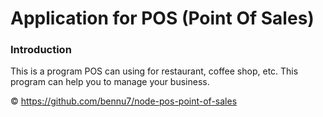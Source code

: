 # Application for POS (Point Of Sales)

###  Introduction
This is a program POS can using for restaurant, coffee shop, etc. This program can help you to manage your business. 



© https://github.com/bennu7/node-pos-point-of-sales